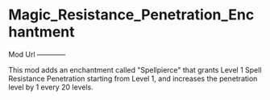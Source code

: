 # Magic_Resistance_Penetration_Enchantment
Mod Url ———— 

This mod adds an enchantment called "Spellpierce" that grants Level 1 Spell Resistance Penetration starting from Level 1, and increases the penetration level by 1 every 20 levels.
